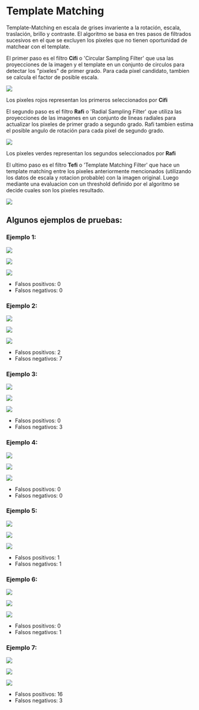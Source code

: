 # Template Matching

Template-Matching en escala de grises invariente a la rotación, escala, traslación, brillo y contraste. El algoritmo se basa en tres pasos de filtrados sucesivos en el que se excluyen los pixeles que no tienen oportunidad de matchear con el template. 

El primer paso es el filtro **Cifi** o 'Circular Sampling Filter' que usa las proyecciones de la imagen y el template en un conjunto de circulos para detectar los "pixeles" de primer grado. Para cada pixel candidato, tambien se calcula el factor de posible escala.

![](results/mounts_/first.jpg)

Los pixeles rojos representan los primeros seleccionados por **Cifi**

El segundo paso es el filtro **Rafi** o 'Radial Sampling Filter' que utiliza las proyecciones de las imagenes en un conjunto de lineas radiales para actualizar los pixeles de primer grado a segundo grado. Rafi tambien estima el posible angulo de rotación para cada pixel de segundo grado.

![](results/mounts_/second.jpg)

Los pixeles verdes representan los segundos seleccionados por **Rafi**

El ultimo paso es el filtro **Tefi** o 'Template Matching Filter' que hace un template matching entre los pixeles anteriormente mencionados (utilizando los datos de escala y rotacion probable) con la imagen original. Luego mediante una evaluacion con un threshold definido por el algoritmo se decide cuales son los pixeles resultado.

![](results/mounts_/final.jpg)



## Algunos ejemplos de pruebas:

### Ejemplo 1:
![](results/sombrero_rotado_/test.png)

![](results/sombrero_rotado_/template.png)

![](results/sombrero_rotado_/final.jpg)

- Falsos positivos: 0
- Falsos negativos: 0

### Ejemplo 2:
![](results/flor_/test.png)

![](results/flor_/template.png)

![](results/flor_/final.jpg)

- Falsos positivos: 2
- Falsos negativos: 7

### Ejemplo 3:
![](results/total_/total.png)

![](results/total_/template.png)

![](results/total_/final.jpg)

- Falsos positivos: 0
- Falsos negativos: 3

### Ejemplo 4:
![](results/dolar_/t1.jpg)

![](results/dolar_/tmp1.jpg)

![](results/dolar_/final.jpg)

- Falsos positivos: 0
- Falsos negativos: 0

### Ejemplo 5:
![](results/paper_/oso/img1.png)

![](results/paper_/oso/tmp.png)

![](results/paper_/oso/final.jpg)

- Falsos positivos: 1
- Falsos negativos: 1

### Ejemplo 6:
![](results/paper_/perro/img1.png)

![](results/paper_/perro/tmp.png)

![](results/paper_/perro/final.jpg)

- Falsos positivos: 0
- Falsos negativos: 1

### Ejemplo 7:
![](results/aeropuerto/result3/test.png)

![](results/aeropuerto/result3/template.png)

![](results/aeropuerto/result3/final.jpg)

- Falsos positivos: 16
- Falsos negativos: 3

